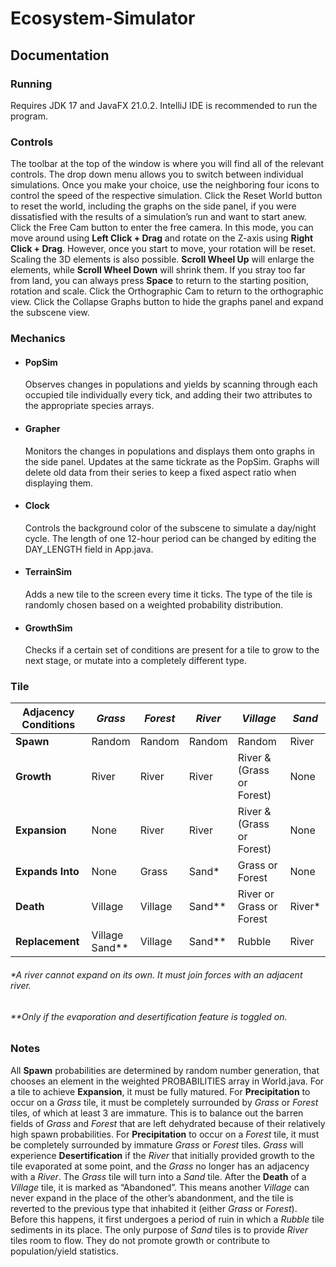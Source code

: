 # Ecosystem-Simulator

## Documentation

### Running
Requires JDK 17 and JavaFX 21.0.2. IntelliJ IDE is recommended to run the program.

### Controls
The toolbar at the top of the window is where you will find all of the relevant controls.
The drop down menu allows you to switch between individual simulations. Once you make your choice, use the neighboring four icons to control the speed of the respective simulation.
Click the Reset World button to reset the world, including the graphs on the side panel, if you were dissatisfied with the results of a simulation’s run and want to start anew.
Click the Free Cam button to enter the free camera.
In this mode, you can move around using **Left Click + Drag** and rotate on the Z-axis using **Right Click + Drag**. However, once you start to move, your rotation will be reset.
Scaling the 3D elements is also possible. **Scroll Wheel Up** will enlarge the elements, while **Scroll Wheel Down** will shrink them.
If you stray too far from land, you can always press **Space** to return to the starting position, rotation and scale.
Click the Orthographic Cam to return to the orthographic view.
Click the Collapse Graphs button to hide the graphs panel and expand the subscene view.
### Mechanics
- #### PopSim
	Observes changes in populations and yields by scanning through each occupied tile individually every tick, and adding their two attributes to the appropriate species arrays.
- #### Grapher
	Monitors the changes in populations and displays them onto graphs in the side panel. Updates at the same tickrate as the PopSim. Graphs will delete old data from their series to keep a fixed aspect ratio when displaying them.
- #### Clock
	Controls the background color of the subscene to simulate a day/night cycle. The length of one 12-hour period can be changed by editing the DAY_LENGTH field in App.java.
- #### TerrainSim
	Adds a new tile to the screen every time it ticks. The type of the tile is randomly chosen based on a weighted probability distribution.
- #### GrowthSim
	Checks if a certain set of conditions are present for a tile to grow to the next stage, or mutate into a completely different type.
### Tile
| Adjacency Conditions | *Grass* | *Forest* | *River* | *Village* | *Sand* |
| ---- | ---- | ---- | ---- | ---- | ---- |
| **Spawn** | Random | Random | Random | Random | River |
| **Growth** | River | River | River | River & (Grass or Forest) | None |
| **Expansion** | None | River | River | River & (Grass or Forest) | None |
| **Expands Into** | None | Grass | Sand* | Grass or Forest | None |
| **Death** | Village | Village | Sand** | River or Grass or Forest | River* |
| **Replacement** | Village<br>Sand** | Village | Sand** | Rubble | River |
###### \*A river cannot expand on its own. It must join forces with an adjacent river.
###### \*\*Only if the evaporation and desertification feature is toggled on.

### Notes
All **Spawn** probabilities are determined by random number generation, that chooses an element in the weighted PROBABILITIES array in World.java.
For a tile to achieve **Expansion**, it must be fully matured.
For **Precipitation** to occur on a *Grass* tile, it must be completely surrounded by *Grass* or *Forest* tiles, of which at least 3 are immature. This is to balance out the barren fields of *Grass* and *Forest* that are left dehydrated because of their relatively high spawn probabilities.
For **Precipitation** to occur on a *Forest* tile, it must be completely surrounded by immature *Grass* or *Forest* tiles.
*Grass* will experience **Desertification** if the *River* that initially provided growth to the tile evaporated at some point, and the *Grass* no longer has an adjacency with a *River*. The *Grass* tile will turn into a *Sand* tile.
After the **Death** of a *Village* tile, it is marked as “Abandoned”. This means another *Village* can never expand in the place of the other’s abandonment, and the tile is reverted to the previous type that inhabited it (either *Grass* or *Forest*). Before this happens, it first undergoes a period of ruin in which a *Rubble* tile sediments in its place.
The only purpose of *Sand* tiles is to provide *River* tiles room to flow. They do not promote growth or contribute to population/yield statistics.
